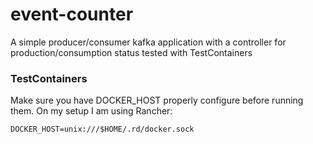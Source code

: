 # event-counter
A simple producer/consumer kafka application with a controller for production/consumption status tested with TestContainers

### TestContainers
Make sure you have DOCKER_HOST properly configure before running them.
On my setup I am using Rancher:
```
DOCKER_HOST=unix:///$HOME/.rd/docker.sock